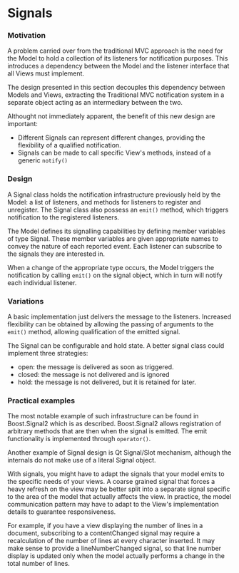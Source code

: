 # Signals

### Motivation

A problem carried over from the traditional MVC approach is 
the need for the Model to hold a collection of its listeners
for notification purposes. This introduces a dependency between
the Model and the listener interface that all Views must 
implement.

The design presented in this section decouples this dependency
between Models and Views, extracting the Traditional MVC 
notification system in a separate object acting as an intermediary 
between the two. 

Althought not immediately apparent, the benefit of this new 
design are important: 

- Different Signals can represent different changes, providing the
  flexibility of a qualified notification.
- Signals can be made to call specific View's methods, instead of a
  generic `notify()`

### Design

A Signal class holds the notification infrastructure previously held by the Model:
a list of listeners, and methods for listeners to register and unregister. 
The Signal class also possess an ``emit()`` method, which triggers notification
to the registered listeners.

The Model defines its signalling capabilities by defining member variables
of type Signal. These member variables are given appropriate names to convey
the nature of each reported event. Each listener can subscribe to the signals
they are interested in.

When a change of the appropriate type occurs, the Model triggers the
notification by calling ``emit()`` on the signal object, which in turn
will notify each individual listener.

### Variations

A basic implementation just delivers the message to the listeners.
Increased flexibility can be obtained by allowing the passing of arguments
to the ``emit()`` method, allowing qualification of the emitted signal.

The Signal can be configurable and hold state. 
A better signal class could implement three strategies:

- open: the message is delivered as soon as triggered.
- closed: the message is not delivered and is ignored
- hold: the message is not delivered, but it is retained for later. 


### Practical examples

The most notable example of such infrastructure can be found in Boost.Signal2
which is as described. Boost.Signal2 allows registration of arbitrary methods
that are then when the signal is emitted. The emit functionality is implemented
through ``operator()``.

Another example of Signal design is Qt Signal/Slot mechanism, although the internals
do not make use of a literal Signal object.




With signals, you might have to adapt the signals that your model emits
to the specific needs of your views. 
A coarse grained signal that forces
a heavy refresh on the view may be better split into a separate signal
specific to the area of the model that actually affects the view. In 
practice, the model communication pattern may have to adapt to the View's
implementation details to guarantee responsiveness.

For example, if you have a view displaying the number of lines in a document,
subscribing to a contentChanged signal may require a recalculation of the number
of lines at every character inserted. It may make sense to provide a lineNumberChanged
signal, so that line number display is updated only when the model actually
performs a change in the total number of lines.

